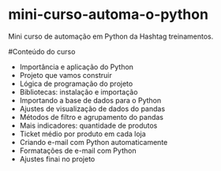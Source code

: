 # mini-curso-automa-o-python
Mini curso de automação em Python da Hashtag treinamentos.

#Conteúdo do curso
- Importância e aplicação do Python
- Projeto que vamos construir
- Lógica de programação do projeto
- Bibliotecas: instalação e importação
- Importando a base de dados para o Python
- Ajustes de visualização de dados do pandas
- Métodos de filtro e agrupamento do pandas
- Mais indicadores: quantidade de produtos
- Ticket médio por produto em cada loja
- Criando e-mail com Python automaticamente
- Formatações de e-mail com Python
- Ajustes finai no projeto

